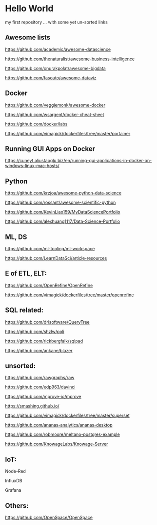 # Hello World
my first repository  ... with some yet un-sorted links


## Awesome lists

https://github.com/academic/awesome-datascience

https://github.com/thenaturalist/awesome-business-intelligence

https://github.com/onurakpolat/awesome-bigdata

https://github.com/fasouto/awesome-dataviz


## Docker

https://github.com/veggiemonk/awesome-docker

https://github.com/wsargent/docker-cheat-sheet

https://github.com/docker/labs


https://github.com/vimagick/dockerfiles/tree/master/portainer

## Running GUI Apps on Docker

https://cuneyt.aliustaoglu.biz/en/running-gui-applications-in-docker-on-windows-linux-mac-hosts/

## Python

https://github.com/krzjoa/awesome-python-data-science

https://github.com/rossant/awesome-scientific-python

https://github.com/KevinLiao159/MyDataSciencePortfolio

https://github.com/alexhuang1117/Data-Science-Portfolio


## ML, DS

https://github.com/ml-tooling/ml-workspace

https://github.com/LearnDataSci/article-resources


## E of ETL, ELT:

https://github.com/OpenRefine/OpenRefine

https://github.com/vimagick/dockerfiles/tree/master/openrefine


## SQL related:

https://github.com/d4software/QueryTree

https://github.com/shzlw/poli

https://github.com/rickbergfalk/sqlpad

https://github.com/ankane/blazer


## unsorted:

https://github.com/rawgraphs/raw

https://github.com/edp963/davinci

https://github.com/mprove-io/mprove

https://smashing.github.io/


https://github.com/vimagick/dockerfiles/tree/master/superset


https://github.com/ananas-analytics/ananas-desktop

https://github.com/robmoore/meltano-postgres-example

https://github.com/KnowageLabs/Knowage-Server


## IoT:

Node-Red

InfluxDB

Grafana


## Others:

https://github.com/OpenSpace/OpenSpace
